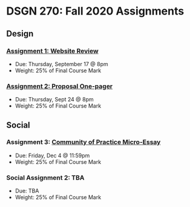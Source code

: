 # DSGN 270: Fall 2020 Assignments
## Design
### [Assignment 1: Website Review](https://sait-wbdv.github.io/assessments/dsgn270/design/assignment-1)
- Due: Thursday, September 17 @ 8pm
- Weight: 25% of Final Course Mark

### [Assignment 2: Proposal One-pager](https://sait-wbdv.github.io/assessments/dsgn270/design/assignment-2)
- Due: Thursday, Sept 24 @ 8pm
- Weight: 25% of Final Course Mark

## Social 
### Assignment 3: [Community of Practice Micro-Essay](https://github.com/sait-wbdv/assessments/tree/master/dsgn270/social/assignment-3)
- Due: Friday, Dec 4 @ 11:59pm
- Weight: 25% of Final Course Mark

### Social Assignment 2: TBA
- Due: TBA
- Weight: 25% of Final Course Mark
